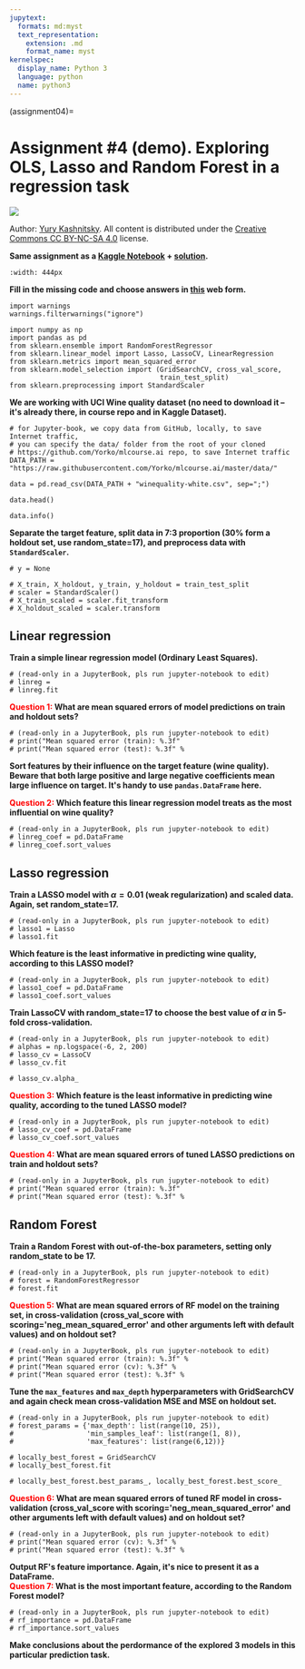 ```yaml
---
jupytext:
  formats: md:myst
  text_representation:
    extension: .md
    format_name: myst
kernelspec:
  display_name: Python 3
  language: python
  name: python3
---
```


(assignment04)=

# Assignment #4 (demo). Exploring OLS, Lasso and Random Forest in a regression task

<img src="https://habrastorage.org/webt/ia/m9/zk/iam9zkyzqebnf_okxipihkgjwnw.jpeg" />

Author: [Yury Kashnitsky](https://www.linkedin.com/in/festline/). All content is distributed under the [Creative Commons CC BY-NC-SA 4.0](https://creativecommons.org/licenses/by-nc-sa/4.0/) license.

**Same assignment as a [Kaggle Notebook](https://www.kaggle.com/kashnitsky/a6-demo-linear-models-and-rf-for-regression) + [solution](https://www.kaggle.com/kashnitsky/a6-demo-regression-solution).**  

```{figure} /_static/img/wine_quality.jpg
:width: 444px
```

**Fill in the missing code and choose answers in [this](https://docs.google.com/forms/d/1aHyK58W6oQmNaqEfvpLTpo6Cb0-ntnvJ18rZcvclkvw/edit) web form.**


```{code-cell} ipython3
import warnings
warnings.filterwarnings("ignore")

import numpy as np
import pandas as pd
from sklearn.ensemble import RandomForestRegressor
from sklearn.linear_model import Lasso, LassoCV, LinearRegression
from sklearn.metrics import mean_squared_error
from sklearn.model_selection import (GridSearchCV, cross_val_score,
                                     train_test_split)
from sklearn.preprocessing import StandardScaler
```

**We are working with UCI Wine quality dataset (no need to download it – it's already there, in course repo and in Kaggle Dataset).**


```{code-cell} ipython3
# for Jupyter-book, we copy data from GitHub, locally, to save Internet traffic,
# you can specify the data/ folder from the root of your cloned
# https://github.com/Yorko/mlcourse.ai repo, to save Internet traffic
DATA_PATH = "https://raw.githubusercontent.com/Yorko/mlcourse.ai/master/data/"
```


```{code-cell} ipython3
data = pd.read_csv(DATA_PATH + "winequality-white.csv", sep=";")
```


```{code-cell} ipython3
data.head()
```


```{code-cell} ipython3
data.info()
```

**Separate the target feature, split data in 7:3 proportion (30% form a holdout set, use random_state=17), and preprocess data with `StandardScaler`.**


```{code-cell} ipython3
# y = None

# X_train, X_holdout, y_train, y_holdout = train_test_split
# scaler = StandardScaler()
# X_train_scaled = scaler.fit_transform
# X_holdout_scaled = scaler.transform
```

## Linear regression

**Train a simple linear regression model (Ordinary Least Squares).**


```{code-cell} ipython3
# (read-only in a JupyterBook, pls run jupyter-notebook to edit)
# linreg =
# linreg.fit
```

**<font color='red'>Question 1:</font> What are mean squared errors of model predictions on train and holdout sets?**


```{code-cell} ipython3
# (read-only in a JupyterBook, pls run jupyter-notebook to edit)
# print("Mean squared error (train): %.3f"
# print("Mean squared error (test): %.3f" %
```

**Sort features by their influence on the target feature (wine quality). Beware that both large positive and large negative coefficients mean large influence on target. It's handy to use `pandas.DataFrame` here.**

**<font color='red'>Question 2:</font> Which feature this linear regression model treats as the most influential on wine quality?**


```{code-cell} ipython3
# (read-only in a JupyterBook, pls run jupyter-notebook to edit)
# linreg_coef = pd.DataFrame
# linreg_coef.sort_values
```

## Lasso regression

**Train a LASSO model with $\alpha = 0.01$ (weak regularization) and scaled data. Again, set random_state=17.**


```{code-cell} ipython3
# (read-only in a JupyterBook, pls run jupyter-notebook to edit)
# lasso1 = Lasso
# lasso1.fit
```

**Which feature is the least informative in predicting wine quality, according to this LASSO model?**


```{code-cell} ipython3
# (read-only in a JupyterBook, pls run jupyter-notebook to edit)
# lasso1_coef = pd.DataFrame
# lasso1_coef.sort_values
```

**Train LassoCV with random_state=17 to choose the best value of $\alpha$ in 5-fold cross-validation.**


```{code-cell} ipython3
# (read-only in a JupyterBook, pls run jupyter-notebook to edit)
# alphas = np.logspace(-6, 2, 200)
# lasso_cv = LassoCV
# lasso_cv.fit
```


```{code-cell} ipython3
# lasso_cv.alpha_
```

**<font color='red'>Question 3:</font> Which feature is the least informative in predicting wine quality, according to the tuned LASSO model?**


```{code-cell} ipython3
# (read-only in a JupyterBook, pls run jupyter-notebook to edit)
# lasso_cv_coef = pd.DataFrame
# lasso_cv_coef.sort_values
```

**<font color='red'>Question 4:</font> What are mean squared errors of tuned LASSO predictions on train and holdout sets?**


```{code-cell} ipython3
# (read-only in a JupyterBook, pls run jupyter-notebook to edit)
# print("Mean squared error (train): %.3f"
# print("Mean squared error (test): %.3f" %
```

## Random Forest

**Train a Random Forest with out-of-the-box parameters, setting only random_state to be 17.**


```{code-cell} ipython3
# (read-only in a JupyterBook, pls run jupyter-notebook to edit)
# forest = RandomForestRegressor
# forest.fit
```

**<font color='red'>Question 5:</font> What are mean squared errors of RF model on the training set, in cross-validation (cross_val_score with scoring='neg_mean_squared_error' and other arguments left with default values) and on holdout set?**


```{code-cell} ipython3
# (read-only in a JupyterBook, pls run jupyter-notebook to edit)
# print("Mean squared error (train): %.3f" %
# print("Mean squared error (cv): %.3f" %
# print("Mean squared error (test): %.3f" %
```

**Tune the `max_features` and `max_depth` hyperparameters with GridSearchCV and again check mean cross-validation MSE and MSE on holdout set.**


```{code-cell} ipython3
# (read-only in a JupyterBook, pls run jupyter-notebook to edit)
# forest_params = {'max_depth': list(range(10, 25)),
#                  'min_samples_leaf': list(range(1, 8)),
#                  'max_features': list(range(6,12))}

# locally_best_forest = GridSearchCV
# locally_best_forest.fit
```


```{code-cell} ipython3
# locally_best_forest.best_params_, locally_best_forest.best_score_
```

**<font color='red'>Question 6:</font> What are mean squared errors of tuned RF model in cross-validation (cross_val_score with scoring='neg_mean_squared_error' and other arguments left with default values) and on holdout set?**


```{code-cell} ipython3
# (read-only in a JupyterBook, pls run jupyter-notebook to edit)
# print("Mean squared error (cv): %.3f" %
# print("Mean squared error (test): %.3f" %
```

**Output RF's feature importance. Again, it's nice to present it as a DataFrame.**<br>
**<font color='red'>Question 7:</font> What is the most important feature, according to the Random Forest model?**


```{code-cell} ipython3
# (read-only in a JupyterBook, pls run jupyter-notebook to edit)
# rf_importance = pd.DataFrame  
# rf_importance.sort_values  
```

**Make conclusions about the perdormance of the explored 3 models in this particular prediction task.**
